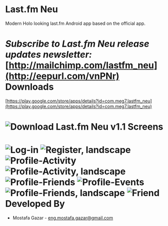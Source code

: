Last.fm Neu
============
Modern Holo looking last.fm Android app based on the official app.

_Subscribe to Last.fm Neu release updates newsletter:_ [http://mailchimp.com/lastfm_neu](http://eepurl.com/vnPNr)
Downloads
============
[https://play.google.com/store/apps/details?id=com.meg7.lastfm_neu](https://play.google.com/store/apps/details?id=com.meg7.lastfm_neu)

![Download Last.fm Neu v1.1](https://raw.github.com/MostafaGazar/lastfm-android/master/market_qrcode.png)
Screens
============
![Log-in](https://raw.github.com/MostafaGazar/lastfm-android/master/screens/1_login.png)
![Register, landscape](https://raw.github.com/MostafaGazar/lastfm-android/master/screens/1_register_land.png)
![Profile-Activity](https://raw.github.com/MostafaGazar/lastfm-android/master/screens/2_my_profile_activity.png)
![Profile-Activity, landscape](https://raw.github.com/MostafaGazar/lastfm-android/master/screens/2_my_profile_activity_land.png)
![Profile-Friends](https://raw.github.com/MostafaGazar/lastfm-android/master/screens/2_my_profile_friends.png)
![Profile-Events](https://raw.github.com/MostafaGazar/lastfm-android/master/screens/2_my_profile_events.png)
![Profile-Friends, landscape](https://raw.github.com/MostafaGazar/lastfm-android/master/screens/2_my_profile_friends_land.png)
![Friend](https://raw.github.com/MostafaGazar/lastfm-android/master/screens/3_friend_profile.png)
Developed By
============
* Mostafa Gazar - <eng.mostafa.gazar@gmail.com>
